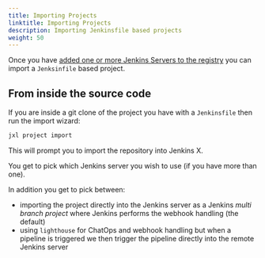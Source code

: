 ```yaml
---
title: Importing Projects
linktitle: Importing Projects
description: Importing Jenkinsfile based projects
weight: 50
---
```


Once you have [added one or more Jenkins Servers to the registry](/docs/labs/jenkins/getting-started/#adding-jenkins-servers) you can import a `Jenksinfile` based project.


## From inside the source code

If you are inside a git clone of the project you have with a `Jenkinsfile`  then run the import wizard:

```bash 
jxl project import
``` 

This will prompt you to import the repository into Jenkins X.

You get to pick which Jenkins server you wish to use (if you have more than one).

In addition you get to pick between:

* importing the project directly into the Jenkins server as a Jenkins _multi branch project_ where Jenkins performs the webhook handling (the default)
* using `lighthouse`  for ChatOps and webhook handling but when a pipeline is triggered we then trigger the pipeline directly into the remote Jenkins server
